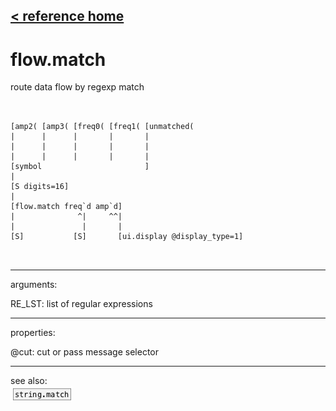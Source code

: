 [< reference home](ceammc_lib.html)
---

# flow.match


route data flow by regexp match

```


[amp2( [amp3( [freq0( [freq1( [unmatched(
|      |      |       |       |
|      |      |       |       |
|      |      |       |       |
[symbol                       ]
|
[S digits=16]
|
[flow.match freq`d amp`d]
|              ^|     ^^|
|               |       |
[S]           [S]       [ui.display @display_type=1]

            
```

---
arguments:

RE_LST: list of regular
            expressions<br>

---
properties:

@cut: cut or pass message
            selector<br>

---
see also:<br>
[![string.match](img/object_string.match.png)](string.match.html)
